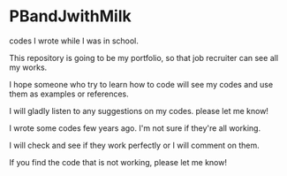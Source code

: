 # PBandJwithMilk
codes I wrote while I was in school.

This repository is going to be my portfolio, so that job recruiter can see all my works.

I hope someone who try to learn how to code will see my codes and use them as examples or references.

I will gladly listen to any suggestions on my codes. please let me know!

I wrote some codes few years ago. I'm not sure if they're all working.

I will check and see if they work perfectly or I will comment on them.

If you find the code that is not working, please let me know!


